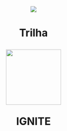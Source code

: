 <html>
  <div align="center">
    <h1><img src="https://repository-images.githubusercontent.com/589305348/5b8460fa-0e92-4492-b849-2641a2079678" /></h1>
  </div>
  
<div align="center">
  <h1>
    <p>Trilha</p>
    <img width="150px" src="https://efficient-sloth-d85.notion.site/image/https%3A%2F%2Fs3-us-west-2.amazonaws.com%2Fsecure.notion-static.com%2F4346cab3-c043-4ec6-9689-82e631a54825%2FGroup_6630.png?table=block&id=562e3516-c757-4fb7-be75-ff01fbb41f54&spaceId=08f749ff-d06d-49a8-a488-9846e081b224&width=250&userId=&cache=v2" />
    <p>IGNITE</p>
  </h1>
</div>
</html>
